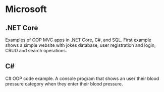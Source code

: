 # Microsoft

## .NET Core

Examples of OOP MVC apps in .NET Core, C#, and SQL. First example shows a simple website with jokes database, user registration and login, CRUD and search operations. 

## C#

C# OOP code example. A console program that shows an user their blood pressure category when they enter their blood pressure.
